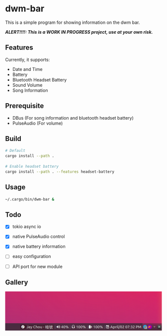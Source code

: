 # dwm-bar

This is a simple program for showing information on the dwm bar.

***ALERT!!!!: This is a WORK IN PROGRESS project, use at your own risk.*** 

## Features

Currently, it supports:

* Date and Time
* Battery
* Bluetooth Headset Battery
* Sound Volume
* Song Information

## Prerequisite

- DBus (For song information and bluetooth headset battery)
- PulseAudio (For volume)

## Build

```bash
# Default
cargo install --path .

# Enable headset battery
cargo install --path . --features headset-battery
```

## Usage

```bash
~/.cargo/bin/dwm-bar &
```

## Todo

- [x] tokio async io
- [x] native PulseAudio control
- [x] native battery information
- [ ] easy configuration
- [ ] API port for new module


## Gallery

![image](./images/image.png)
